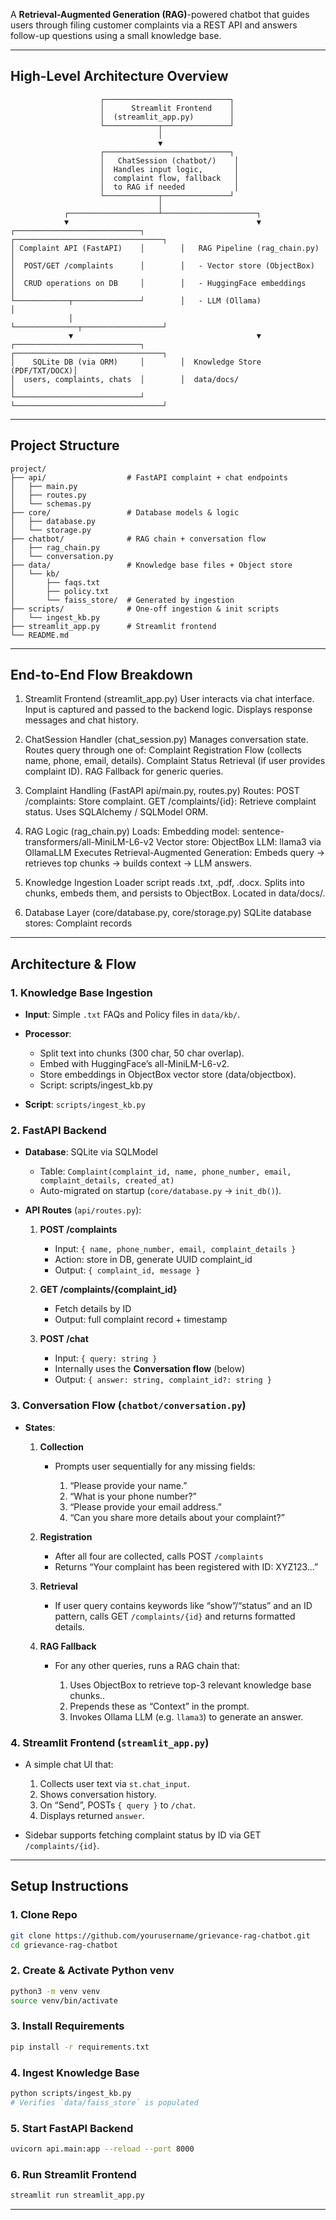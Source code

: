 A **Retrieval-Augmented Generation (RAG)**-powered chatbot that guides users through filing customer complaints via a REST API and answers follow-up questions using a small knowledge base.

---
## High-Level Architecture Overview

                        ┌────────────────────────────┐
                        │      Streamlit Frontend    │
                        │  (streamlit_app.py)        │
                        └────────────┬───────────────┘
                                     │
                                     ▼
                        ┌────────────────────────────┐
                        │   ChatSession (chatbot/)    │
                        │  Handles input logic,       │
                        │  complaint flow, fallback   │
                        │  to RAG if needed           │
                        └────────────┬───────────────┘
                                     │
                ┌────────────────────┴─────────────────────┐
                ▼                                          ▼
    ┌────────────────────────────┐        ┌─────────────────────────────────┐
    │ Complaint API (FastAPI)    │        │   RAG Pipeline (rag_chain.py)   │
    │  POST/GET /complaints      │        │   - Vector store (ObjectBox)    │
    │  CRUD operations on DB     │        │   - HuggingFace embeddings      │
    └────────────┬───────────────┘        │   - LLM (Ollama)                │
                 │                        └──────────────┬──────────────────┘
                 ▼                                         ▼
    ┌────────────────────────────┐        ┌─────────────────────────────────┐
    │    SQLite DB (via ORM)     │        │  Knowledge Store (PDF/TXT/DOCX)│
    │  users, complaints, chats  │        │  data/docs/                     │
    └────────────────────────────┘        └─────────────────────────────────┘

---


## Project Structure

```
project/
├── api/                  # FastAPI complaint + chat endpoints
│   ├── main.py
│   ├── routes.py
│   └── schemas.py
├── core/                 # Database models & logic
│   ├── database.py
│   └── storage.py
├── chatbot/              # RAG chain + conversation flow
│   ├── rag_chain.py
│   └── conversation.py
├── data/                 # Knowledge base files + Object store
│   └── kb/
│       ├── faqs.txt
│       ├── policy.txt
│       └── faiss_store/  # Generated by ingestion
├── scripts/              # One-off ingestion & init scripts
│   └── ingest_kb.py
├── streamlit_app.py      # Streamlit frontend
└── README.md             
```

---

## End-to-End Flow Breakdown

1. Streamlit Frontend (streamlit_app.py)
User interacts via chat interface.
Input is captured and passed to the backend logic.
Displays response messages and chat history.

2. ChatSession Handler (chat_session.py)
Manages conversation state.
Routes query through one of:
Complaint Registration Flow (collects name, phone, email, details).
Complaint Status Retrieval (if user provides complaint ID).
RAG Fallback for generic queries.

3. Complaint Handling (FastAPI api/main.py, routes.py)
Routes:
POST /complaints: Store complaint.
GET /complaints/{id}: Retrieve complaint status.
Uses SQLAlchemy / SQLModel ORM.

4. RAG Logic (rag_chain.py)
Loads:
Embedding model: sentence-transformers/all-MiniLM-L6-v2
Vector store: ObjectBox 
LLM: llama3 via OllamaLLM
Executes Retrieval-Augmented Generation:
Embeds query → retrieves top chunks → builds context → LLM answers.

5. Knowledge Ingestion
Loader script reads .txt, .pdf, .docx.
Splits into chunks, embeds them, and persists to ObjectBox.
Located in data/docs/.

6. Database Layer (core/database.py, core/storage.py)
SQLite database stores:
Complaint records




---



## Architecture & Flow

### 1. **Knowledge Base Ingestion**

* **Input**: Simple `.txt` FAQs and Policy files in `data/kb/`.
* **Processor**:

  * Split text into chunks (300 char, 50 char overlap).
  * Embed with HuggingFace’s all-MiniLM-L6-v2.
  * Store embeddings in ObjectBox vector store (data/objectbox).
  * Script: scripts/ingest_kb.py 
* **Script**: `scripts/ingest_kb.py`

### 2. **FastAPI Backend**

* **Database**: SQLite via SQLModel

  * Table: `Complaint(complaint_id, name, phone_number, email, complaint_details, created_at)`
  * Auto-migrated on startup (`core/database.py` → `init_db()`).
* **API Routes** (`api/routes.py`):

  1. **POST /complaints**

     * Input: `{ name, phone_number, email, complaint_details }`
     * Action: store in DB, generate UUID complaint\_id
     * Output: `{ complaint_id, message }`
  2. **GET /complaints/{complaint\_id}**

     * Fetch details by ID
     * Output: full complaint record + timestamp
  3. **POST /chat**

     * Input: `{ query: string }`
     * Internally uses the **Conversation flow** (below)
     * Output: `{ answer: string, complaint_id?: string }`

### 3. **Conversation Flow** (`chatbot/conversation.py`)

* **States**:

  1. **Collection**

     * Prompts user sequentially for any missing fields:

       1. “Please provide your name.”
       2. “What is your phone number?”
       3. “Please provide your email address.”
       4. “Can you share more details about your complaint?”
  2. **Registration**

     * After all four are collected, calls POST `/complaints`
     * Returns “Your complaint has been registered with ID: XYZ123...”
  3. **Retrieval**

     * If user query contains keywords like “show”/“status” and an ID pattern, calls GET `/complaints/{id}` and returns formatted details.
  4. **RAG Fallback**

     * For any other queries, runs a RAG chain that:

       1. Uses ObjectBox to retrieve top-3 relevant knowledge base chunks..
       2. Prepends these as “Context” in the prompt.
       3. Invokes Ollama LLM (e.g. `llama3`) to generate an answer.

### 4. **Streamlit Frontend** (`streamlit_app.py`)

* A simple chat UI that:

  1. Collects user text via `st.chat_input`.
  2. Shows conversation history.
  3. On “Send”, POSTs `{ query }` to `/chat`.
  4. Displays returned `answer`.
* Sidebar supports fetching complaint status by ID via GET `/complaints/{id}`.

---

## Setup Instructions

### 1. Clone Repo

```bash
git clone https://github.com/yourusername/grievance-rag-chatbot.git
cd grievance-rag-chatbot
```

### 2. Create & Activate Python venv

```bash
python3 -m venv venv
source venv/bin/activate
```

### 3. Install Requirements

```bash
pip install -r requirements.txt
```

### 4. Ingest Knowledge Base

```bash
python scripts/ingest_kb.py
# Verifies `data/faiss_store` is populated
```

### 5. Start FastAPI Backend

```bash
uvicorn api.main:app --reload --port 8000
```

### 6. Run Streamlit Frontend

```bash
streamlit run streamlit_app.py
```

---


 




 

